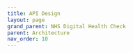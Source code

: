 ```yaml
---
title: API Design
layout: page
grand_parent: NHS Digital Health Check
parent: Architecture
nav_order: 10
---
```




<div id="swagger-ui"></div>
<script src="/swagger-ui/swagger-ui-bundle.js" charset="UTF-8"> </script>
<script src="/swagger-ui/swagger-ui-standalone-preset.js" charset="UTF-8"> </script>
<script src="api.js" charset="UTF-8"> </script>
